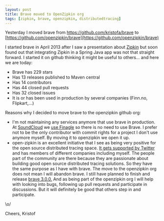 ```yaml
---
layout: post
title: Brave moved to OpenZipkin org
tags: [zipkin, brave, openzipkin, distributedtracing]
---
```


Yesterday I moved brave from https://github.com/kristofa/brave to [https://github.com/openzipkin/brave](https://github.com/openzipkin/brave)

I started brave in April 2013 after I saw a presentation about [Zipkin](https://zipkin.io) but soon found out that integrating Zipkin in a Spring Java app was not that straight forward.  I started it on github thinking it might be useful to others... and here we are today:


   * Brave has 229 stars
   * Has 13 releases published to Maven central
   * Has 14 contributors
   * Has 44 closed pull requests
   * Has 32 closed issues
   * It is or has been used in production by several companies (Finn.no, Flipkart,...)

Reasons why I decided to move brave to the openzipkin github org:

   * I'm not maintaining any services anymore that use brave in production.  At [SoundCloud](https://soundcloud.com/) we [use Finagle](https://developers.soundcloud.com/blog/building-products-at-soundcloud-part-3-microservices-in-scala-and-finagle) so there is no need to use Brave. I prefer not to be the only contributor with commit rights for a project I don't use anymore myself.  By moving it to openzipkin we open it up.
   * open-zipkin is an excellent initiative that I see as being very positive for the open source distributed tracing space. [It gets supported by Twitter](https://groups.google.com/forum/#!msg/zipkin-dev/fbOgEZpuQx4/QpwqDYktRjIJ) and has members of different companies including myself. The people part of the community are there because they are passionate about building good open source distributed tracing solutions. So they have the same purpose as I have with brave.
The move to the openzipkin org does not mean I will abandon brave. I still have planned to finish and release [brave 3.0.0.](https://github.com/openzipkin/brave/issues/59) And as being part of the openzipkin org I will help with looking into bugs, following up pull requests and participate in discussions. But it will definitely be good that others step in and participate.

\o/

Cheers,
Kristof

